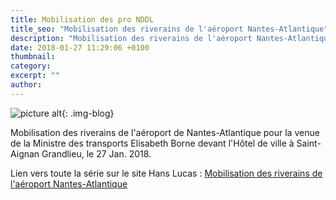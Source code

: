 ```yaml
---
title: Mobilisation des pro NDDL
title_seo: "Mobilisation des riverains de l'aéroport Nantes-Atlantique"
description: "Mobilisation des riverains de l'aéroport Nantes-Atlantique pour la venue de la Ministre des transports Elisabeth Borne devant l'Hôtel de ville à Saint-Aignan Grandlieu"
date: 2018-01-27 11:29:06 +0100
thumbnail:
category:
excerpt: ""
author:
---
```

![picture alt](/images/blog/mobilisation-pronddl_01.jpg "La route départementale 281 ou route des chicanes traverse la ZAD à Notre Dame des Landes"){: .img-blog}

Mobilisation des riverains de l'aéroport de Nantes-Atlantique pour la venue de la Ministre des transports Elisabeth Borne devant l'Hôtel de ville à Saint-Aignan Grandlieu, le 27 Jan. 2018.

Lien vers toute la série sur le site Hans Lucas : [Mobilisation des riverains de l'aéroport Nantes-Atlantique](http://hanslucas.com/vue/mobilisationpronddl)

